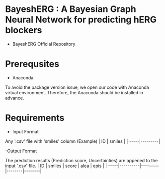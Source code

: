 # BayeshERG : A Bayesian Graph Neural Network for predicting hERG blockers
- BayeshERG Official Repository

# Prerequsites
- Anaconda

To avoid the package version issue, we open our code with Anaconda virtual environment. Therefore, the Anaconda should be installed in advance.

# Requirements
- Input Format 

Any '.csv' file with 'smiles' column
(Example)
|  ID  |  smiles |
| -----|---------|


-Output Format

The prediction results (Prediction score, Uncertainties) are appened to the input '.csv' file.
|  ID  |  smiles  |  score  |  alea  |  epis  |
| -----|----------|---------|--------|--------|



